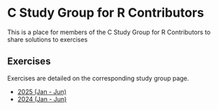 # C Study Group for R Contributors

This is a place for members of the C Study Group for R Contributors to share solutions to exercises

## Exercises

Exercises are detailed on the corresponding study group page.

* [2025 (Jan - Jun)](https://contributor.r-project.org/events/c-study-group-2025/)
* [2024 (Jan - Jun)](https://contributor.r-project.org/events/c-study-group-2024/)
